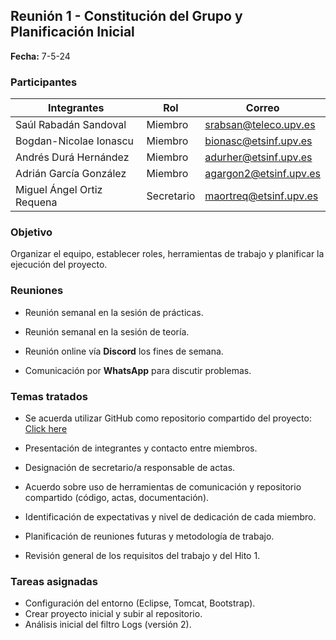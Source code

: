 ## Reunión 1 - Constitución del Grupo y Planificación Inicial

**Fecha:** 7-5-24

### Participantes

| Integrantes                | Rol        | Correo                                                  |
| -------------------------- | ---------- | ------------------------------------------------------- |
| Saúl Rabadán Sandoval      | Miembro    | [srabsan@teleco.upv.es](mailto:srabsan@teleco.upv.es)   |
| Bogdan-Nicolae Ionascu     | Miembro    | [bionasc@etsinf.upv.es](mailto:bionasc@etsinf.upv.es)   |
| Andrés Durá Hernández      | Miembro    | [adurher@etsinf.upv.es](mailto:adurher@etsinf.upv.es)   |
| Adrián García González     | Miembro    | [agargon2@etsinf.upv.es](mailto:agargon2@etsinf.upv.es) |
| Miguel Ángel Ortiz Requena | Secretario | [maortreq@etsinf.upv.es](mailto:maortreq@etsinf.upv.es) |

### Objetivo

Organizar el equipo, establecer roles, herramientas de trabajo y planificar la ejecución del proyecto.

### Reuniones

* Reunión semanal en la sesión de prácticas.

* Reunión semanal en la sesión de teoría.

* Reunión online vía **Discord** los fines de semana.

* Comunicación por **WhatsApp** para discutir problemas.

### Temas tratados

* Se acuerda utilizar GitHub como repositorio compartido del proyecto: [Click here](https://github.com/rUmaXHD/DEW-G5)

* Presentación de integrantes y contacto entre miembros.

* Designación de secretario/a responsable de actas.

* Acuerdo sobre uso de herramientas de comunicación y repositorio compartido (código, actas, documentación).

* Identificación de expectativas y nivel de dedicación de cada miembro.

* Planificación de reuniones futuras y metodología de trabajo.

* Revisión general de los requisitos del trabajo y del Hito 1.

### Tareas asignadas

* Configuración del entorno (Eclipse, Tomcat, Bootstrap).
* Crear proyecto inicial y subir al repositorio.
* Análisis inicial del filtro Logs (versión 2).